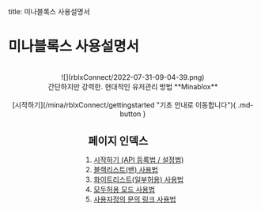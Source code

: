 title: 미나블록스 사용설명서

# 미나블록스 사용설명서
<br>
<div align=center markdown>
![](rblxConnect/2022-07-31-09-04-39.png)
</div>

<div align=center markdown>간단하지만 강력한. 현대적인 유저관리 방법 **Minablox**</div>
<br>
<div align=center markdown>
[시작하기](/mina/rblxConnect/gettingstarted "기초 안내로 이동합니다"){ .md-button }
</div>
<br>

<div style="display:flex; justify-content: center; width: 100%;" markdown>
<div align=left markdown>
<h2 style="width: fit-content; margin: 0.6em;">페이지 인덱스</h2>

1. [시작하기 (API 등록법 / 설정법)](/mina/rblxConnect/gettingstarted) <br>
2. [블랙리스트(밴) 사용법](/mina/rblxConnect/blacklist) <br>
3. [화이트리스트(일부허용) 사용법](/mina/rblxConnect/whitelist) <br>
4. [모두허용 모드 사용법](/mina/rblxConnect/freepass) <br>
5. [사용자정의 문의 링크 사용법](/mina/rblxConnect/link) <br>
</div>
</div>
